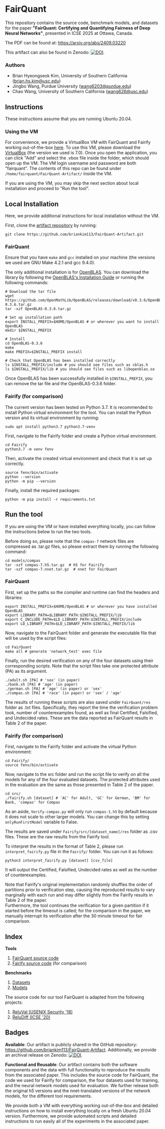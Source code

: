 # FairQuant

This repository contains the source code, benchmark models, and datasets for the paper
**"FairQuant: Certifying and Quantifying Fairness of Deep Neural Networks"**, presented in ICSE 2025 at Ottawa, Canada.

The PDF can be found at: https://arxiv.org/abs/2409.03220

This artifact can also be found in Zenodo: [![DOI](https://zenodo.org/badge/DOI/10.5281/zenodo.14629828.svg)](https://doi.org/10.5281/zenodo.14629828).


### Authors
* Brian Hyeongseok Kim, University of Southern California (brian.hs.kim@usc.edu)
* Jingbo Wang, Purdue University (wang6203@purdue.edu)
* Chao Wang, University of Southern California (wang626@usc.edu)


## Instructions
These instructions assume that you are running Ubuntu 20.04.

### Using the VM
For convenience, we provide a VirtualBox VM with FairQuant and Fairify working out-of-the-box [here](https://drive.google.com/file/d/1Qn2rx5Tzp5s7lIwhZ5sRSybgMXtiqSBK/view?usp=sharing).
To use this VM, please download the [VirtualBox](https://www.virtualbox.org/) (the version we used is 7.0).
Once you open the application, you can click "Add" and select the .vbox file inside the folder, which should open up the VM. The VM login username and password are both "fairquant".
The contents of this repo can be found under `/home/fairquant/FairQuant-Artifact/` inside the VM.

If you are using the VM, you may skip the next section about local installation and proceed to "Run the tool".



## Local Installation

Here, we provide additional instructions for local installation without the VM.

First, clone the [artifact repository](https://github.com/briankim113/FairQuant-Artifact) by running:
```
git clone https://github.com/briankim113/FairQuant-Artifact.git
```

### FairQuant

Ensure that you have `make` and `gcc` installed on your machine (the versions we used are GNU Make 4.2.1 and gcc 9.4.0).

The only additional installation is for [OpenBLAS](http://www.openblas.net).
You can download the library by following the [OpenBLAS's Installation Guide](https://github.com/OpenMathLib/OpenBLAS/wiki/Installation-Guide) or running the following commands:

```shell
# Download the tar file
wget https://github.com/OpenMathLib/OpenBLAS/releases/download/v0.3.6/OpenBLAS-0.3.6.tar.gz
tar -xzf OpenBLAS-0.3.6.tar.gz

# Set up installation path
export INSTALL_PREFIX=$HOME/OpenBLAS # or wherever you want to install OpenBLAS
mkdir $INSTALL_PREFIX

# Install
cd OpenBLAS-0.3.6
make
make PREFIX=$INSTALL_PREFIX install

# Check that OpenBLAS has been installed correctly
ls $INSTALL_PREFIX/include # you should see files such as cblas.h
ls $INSTALL_PREFIX/lib # you should see files such as libopenblas.so
```

Once OpenBLAS has been successfully installed in `$INSTALL_PREFIX`, you can remove the tar file and the OpenBLAS-0.3.6 folder.


### Fairify (for comparison)

The current version has been tested on Python 3.7.
It is recommended to install Python virtual environment for the tool.
You can install the Python version and its virtual environment by running:
```shell
sudo apt install python3.7 python3.7-venv
```

First, navigate to the Fairify folder and create a Python virtual environment.

```shell
cd Fairify
python3.7 -m venv fenv
```

Then, activate the created virtual environment and check that it is set up correctly.

```shell
source fenv/bin/activate
python --version
python -m pip --version
```

Finally, install the required packages:

```shell
python -m pip install -r requirements.txt
```


## Run the tool
If you are using the VM or have installed everything locally, you can follow the instructions below to run the two tools.

Before doing so, please note that the `compas-7` network files are compressed as .tar.gz files, so please extract them by running the following command:
```shell
cd models/compas
tar -xzf compas-7.h5.tar.gz  # h5 for Fairify
tar -xzf compas-7.nnet.tar.gz  # nnet for FairQuant 
```


### FairQuant
First, set up the paths so the compiler and runtime can find the headers and libraries:

```shell
export INSTALL_PREFIX=$HOME/OpenBLAS # or wherever you have installed OpenBLAS
export LIBRARY_PATH=$LIBRARY_PATH:$INSTALL_PREFIX/lib
export C_INCLUDE_PATH=$LD_LIBRARY_PATH:$INSTALL_PREFIX/include
export LD_LIBRARY_PATH=$LD_LIBRARY_PATH:$INSTALL_PREFIX/lib
```

Now, navigate to the FairQuant folder and generate the executable file that will be used by the script files:

```shell
cd FairQuant
make all # generate 'network_test' exec file
```

Finally, run the desired verification on any of the four datasets using their corresponding scripts. Note that the script files take one protected attribute (PA) as its argument.
```shell
./adult.sh [PA] # 'sex' (in paper)
./bank.sh [PA] # 'age' (in paper)
./german.sh [PA] # 'age' (in paper) or 'sex'
./compas.sh [PA] # 'race' (in paper) or 'sex' / 'age'
```
The results of running these scripts are also saved under `FairQuant/res` folder as .txt files.
Specifically, they report the time the verification problem took, number of counterexamples found, as well as final Certified, Falsified, and Undecided rates.
These are the data reported as FairQuant results in Table 2 of the paper.


### Fairify (for comparison)
First, navigate to the Fairify folder and activate the virtual Python environment: 
```shell
cd Fairify/
source fenv/bin/activate
```

Now, navigate to the src folder and run the script file to verify on all the models for any of the four evaluated datasets. The protected attributes used in the evaluation are the same as those presented in Table 2 of the paper.
```shell
cd src/
./fairify.sh [dataset] # 'AC' for Adult, 'GC' for German, 'BM' for Bank, 'compas' for Compas
```

As an aside, `Verify-compas.py` will only run `compas-1.h5` by default because it does not scale to other larger models. You can change this by setting `onlyRunFirstModel` variable to False.

The results are saved under `Fairify/src/[dataset_name]/res` folder as .csv files.
These are the raw results from the Fairify tool.

To interpret the results in the format of Table 2, please run `interpret_fairify.py` file in the `Fairify/` folder.
You can run it as follows: 
```shell
python3 interpret_fairify.py [dataset] [csv_file]
```
It will output the Certified, Falsified, Undecided rates as well as the number of counterexamples.

Note that Fairify's original implementation randomly shuffles the order of partitions prior to verification step, causing the reproduced results to vary marginally with each run and may differ slightly from the Fairify results in Table 2 of the paper.  
Furthermore, the tool continues the verification for a given partition if it started before the timeout is called; for the comparison in the paper, we manually interrupt its verification after the 30 minute timeout for fair comparison.


## Index

**Tools**
1. [FairQuant source code](./FairQuant/)
2. [Fairify source code](./Fairify/) (for comparison)

**Benchmarks**
1. [Datasets](./data)
2. [Models](./models)

The source code for our tool FairQuant is adapted from the following projects:
1. [ReluVal (USENIX Security '18)](https://github.com/tcwangshiqi-columbia/ReluVal)
2. [ReluDiff (ICSE '20)](https://github.com/pauls658/ReluDiff-ICSE2020-Artifact)



## Badges

**Available**:
Our artifact is publicly shared in the GitHub repository: https://github.com/briankim113/FairQuant-Artifact. 
Additionally, we provide an archival release on Zenodo: [![DOI](https://zenodo.org/badge/DOI/10.5281/zenodo.14629828.svg)](https://doi.org/10.5281/zenodo.14629828).

**Functional and Reusable**:
Our artifact contains both the software components and the data with full functionality to reproduce the results from the associated paper. This includes the source code for FairQuant, the code we used for Fairify for comparison, the four datasets used for training, and the neural network models used for evaluation. We further release both the original h5 versions and the nnet-translated versions of the network models, for the different tool requirements.

We provide both a VM with everything working out-of-the-box and detailed instructions on how to install everything locally on a fresh Ubuntu 20.04 version.
Furthermore, we provide automated scripts and detailed instructions to run easily all of the experiments in the associated paper.
